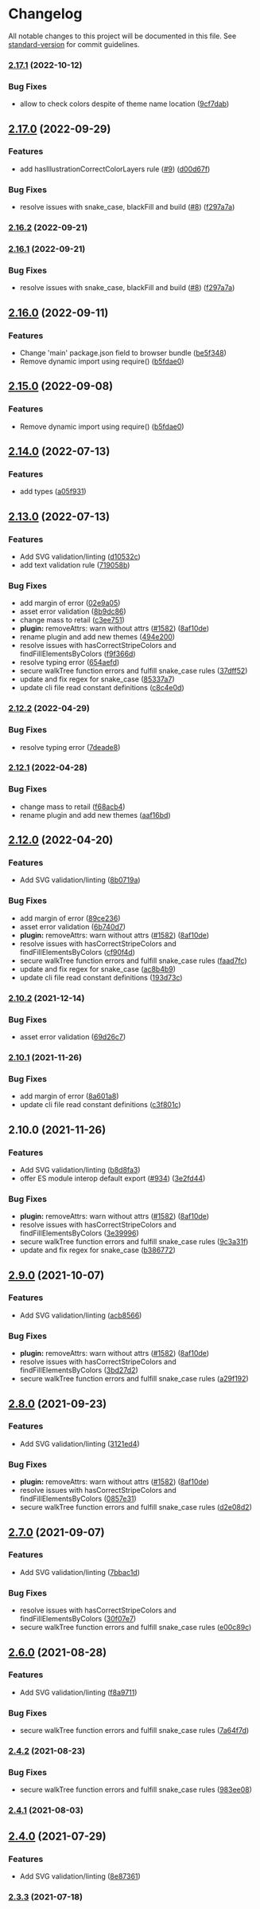 # Changelog

All notable changes to this project will be documented in this file. See [standard-version](https://github.com/conventional-changelog/standard-version) for commit guidelines.

### [2.17.1](https://github.com/mbank-design/svgo/compare/v2.17.0...v2.17.1) (2022-10-12)


### Bug Fixes

* allow to check colors despite of theme name location ([9cf7dab](https://github.com/mbank-design/svgo/commit/9cf7dab2e73aecb9a2fc417a037e0aa9fe7b6815))

## [2.17.0](https://github.com/mbank-design/svgo/compare/v2.16.0...v2.17.0) (2022-09-29)


### Features

* add hasIllustrationCorrectColorLayers rule ([#9](https://github.com/mbank-design/svgo/issues/9)) ([d00d67f](https://github.com/mbank-design/svgo/commit/d00d67fbdf6f31078efab42a9f161831a1e575a7))


### Bug Fixes

* resolve issues with snake_case, blackFill and build ([#8](https://github.com/mbank-design/svgo/issues/8)) ([f297a7a](https://github.com/mbank-design/svgo/commit/f297a7ab5079ab58d761bf19a44cf16af924f3f4))

### [2.16.2](https://github.com/mbank-design/svgo/compare/v2.16.1...v2.16.2) (2022-09-21)

### [2.16.1](https://github.com/mbank-design/svgo/compare/v2.16.0...v2.16.1) (2022-09-21)


### Bug Fixes

* resolve issues with snake_case, blackFill and build ([#8](https://github.com/mbank-design/svgo/issues/8)) ([f297a7a](https://github.com/mbank-design/svgo/commit/f297a7ab5079ab58d761bf19a44cf16af924f3f4))

## [2.16.0](https://github.com/mbank-design/svgo/compare/v2.14.0...v2.16.0) (2022-09-11)


### Features

* Change 'main' package.json field to browser bundle ([be5f348](https://github.com/mbank-design/svgo/commit/be5f3485610a216c4b2151730b1cb32ac5c79802))
* Remove dynamic import using require() ([b5fdae0](https://github.com/mbank-design/svgo/commit/b5fdae055ae08b43481cc50910dc6b981a7e9c53))

## [2.15.0](https://github.com/mbank-design/svgo/compare/v2.14.0...v2.15.0) (2022-09-08)


### Features

* Remove dynamic import using require() ([b5fdae0](https://github.com/mbank-design/svgo/commit/b5fdae055ae08b43481cc50910dc6b981a7e9c53))

## [2.14.0](https://github.com/mbank-design/svgo/compare/v2.13.0...v2.14.0) (2022-07-13)


### Features

* add types ([a05f931](https://github.com/mbank-design/svgo/commit/a05f9310b7cc1df99624b712ae55e203564281a7))

## [2.13.0](https://github.com/mbank-design/svgo/compare/v2.6.1...v2.13.0) (2022-07-13)


### Features

* Add SVG validation/linting ([d10532c](https://github.com/mbank-design/svgo/commit/d10532cce378ab78aa0a7442b13a16fff496bd1d))
* add text validation rule ([719058b](https://github.com/mbank-design/svgo/commit/719058bc11df770060ec2f06db0f6d507e81c1e3))


### Bug Fixes

* add margin of error ([02e9a05](https://github.com/mbank-design/svgo/commit/02e9a05a4b4bb41f4d120f93ada818618c69bc68))
* asset error validation ([8b9dc86](https://github.com/mbank-design/svgo/commit/8b9dc862678a468866b4b6548d47ac993facefd7))
* change mass to retail ([c3ee751](https://github.com/mbank-design/svgo/commit/c3ee75191042e66d1cddb92572f487637f64068a))
* **plugin:** removeAttrs: warn without attrs ([#1582](https://github.com/mbank-design/svgo/issues/1582)) ([8af10de](https://github.com/mbank-design/svgo/commit/8af10de8d440a4bfdeffeadcba6a34bed615b25c))
* rename plugin and add new themes ([494e200](https://github.com/mbank-design/svgo/commit/494e20071260d3f66f76d1f9f031a40e2f39857d))
* resolve issues with hasCorrectStripeColors and findFillElementsByColors ([f9f366d](https://github.com/mbank-design/svgo/commit/f9f366d10f45b8b88db9787da24ec89475ad4452))
* resolve typing error ([654aefd](https://github.com/mbank-design/svgo/commit/654aefd564379a6d8a10fe245d04540fd76fca0f))
* secure walkTree function errors and fulfill snake_case rules ([37dff52](https://github.com/mbank-design/svgo/commit/37dff52b99342a2c19de34b1c29159de88e07388))
* update and fix regex for snake_case ([85337a7](https://github.com/mbank-design/svgo/commit/85337a7ca293a0bd9d7bc5bae13c9cb9916f111c))
* update cli file read constant definitions ([c8c4e0d](https://github.com/mbank-design/svgo/commit/c8c4e0d724027f74a697d6ccdec59d0897220911))

### [2.12.2](https://github.com/mbank-design/svgo/compare/v2.12.1...v2.12.2) (2022-04-29)


### Bug Fixes

* resolve typing error ([7deade8](https://github.com/mbank-design/svgo/commit/7deade8ec339b0b58828b05a7edb5afb8cf96495))

### [2.12.1](https://github.com/mbank-design/svgo/compare/v2.12.0...v2.12.1) (2022-04-28)


### Bug Fixes

* change mass to retail ([f68acb4](https://github.com/mbank-design/svgo/commit/f68acb41c1bb2beba6197f485e968a2f00419f1e))
* rename plugin and add new themes ([aaf16bd](https://github.com/mbank-design/svgo/commit/aaf16bd0abb4340cd19da26cf14910aa4f7ed282))

## [2.12.0](https://github.com/mbank-design/svgo/compare/v2.6.1...v2.12.0) (2022-04-20)


### Features

* Add SVG validation/linting ([8b0719a](https://github.com/mbank-design/svgo/commit/8b0719a7c22b1739b3953acef74471252cbc5a46))


### Bug Fixes

* add margin of error ([89ce236](https://github.com/mbank-design/svgo/commit/89ce236b3769fc9bea79421e22f2dfc4548cf03e))
* asset error validation ([6b740d7](https://github.com/mbank-design/svgo/commit/6b740d7268cbecf59bba65c847043550f28b9e6c))
* **plugin:** removeAttrs: warn without attrs ([#1582](https://github.com/mbank-design/svgo/issues/1582)) ([8af10de](https://github.com/mbank-design/svgo/commit/8af10de8d440a4bfdeffeadcba6a34bed615b25c))
* resolve issues with hasCorrectStripeColors and findFillElementsByColors ([cf90f4d](https://github.com/mbank-design/svgo/commit/cf90f4d76e7d4f886005baffd2d1d71d479589e3))
* secure walkTree function errors and fulfill snake_case rules ([faad7fc](https://github.com/mbank-design/svgo/commit/faad7fc6dc1fa3b42dbf7910040bc9f8642a2398))
* update and fix regex for snake_case ([ac8b4b9](https://github.com/mbank-design/svgo/commit/ac8b4b98d22779906d047c5d3000107f85ae430f))
* update cli file read constant definitions ([193d73c](https://github.com/mbank-design/svgo/commit/193d73c5a9ca225b8db1f0985c29acab453bc16c))

### [2.10.2](https://github.com/mbank-design/svgo/compare/v2.10.1...v2.10.2) (2021-12-14)


### Bug Fixes

* asset error validation ([69d26c7](https://github.com/mbank-design/svgo/commit/69d26c7385884aacc73a9841b3c5fd0a824b29c2))

### [2.10.1](https://github.com/mbank-design/svgo/compare/v2.10.0...v2.10.1) (2021-11-26)


### Bug Fixes

* add margin of error ([8a601a8](https://github.com/mbank-design/svgo/commit/8a601a808d5b425e2f482830a15d022b72b0d03a))
* update cli file read constant definitions ([c3f801c](https://github.com/mbank-design/svgo/commit/c3f801cc916d93cc11d8f0e827e77eb6022da702))

## 2.10.0 (2021-11-26)


### Features

* Add SVG validation/linting ([b8d8fa3](https://github.com/mbank-design/svgo/commit/b8d8fa3e93103bb2811b7623e163127e84f53185))
* offer ES module interop default export ([#934](https://github.com/mbank-design/svgo/issues/934)) ([3e2fd44](https://github.com/mbank-design/svgo/commit/3e2fd44a17a464514f32f526ba6cd972ab4816c5))


### Bug Fixes

* **plugin:** removeAttrs: warn without attrs ([#1582](https://github.com/mbank-design/svgo/issues/1582)) ([8af10de](https://github.com/mbank-design/svgo/commit/8af10de8d440a4bfdeffeadcba6a34bed615b25c))
* resolve issues with hasCorrectStripeColors and findFillElementsByColors ([3e39996](https://github.com/mbank-design/svgo/commit/3e39996b5998457c3916e2a368cf1d3f63a5f052))
* secure walkTree function errors and fulfill snake_case rules ([9c3a31f](https://github.com/mbank-design/svgo/commit/9c3a31fc5f79858abd9275b45c0f18c32ab97590))
* update and fix regex for snake_case ([b386772](https://github.com/mbank-design/svgo/commit/b386772d14b9ca1523fc4f65372b1c3db95f517c))

## [2.9.0](https://github.com/mbank-design/svgo/compare/v2.6.1...v2.9.0) (2021-10-07)


### Features

* Add SVG validation/linting ([acb8566](https://github.com/mbank-design/svgo/commit/acb856656f20a11e452dcdc560395aa30112eec8))


### Bug Fixes

* **plugin:** removeAttrs: warn without attrs ([#1582](https://github.com/mbank-design/svgo/issues/1582)) ([8af10de](https://github.com/mbank-design/svgo/commit/8af10de8d440a4bfdeffeadcba6a34bed615b25c))
* resolve issues with hasCorrectStripeColors and findFillElementsByColors ([3bd27d2](https://github.com/mbank-design/svgo/commit/3bd27d2bcd5620a645107c34d5e4a538f8620f22))
* secure walkTree function errors and fulfill snake_case rules ([a29f192](https://github.com/mbank-design/svgo/commit/a29f1921375399b9a988a37bb65fb39858840391))

## [2.8.0](https://github.com/mbank-design/svgo/compare/v2.6.1...v2.8.0) (2021-09-23)


### Features

* Add SVG validation/linting ([3121ed4](https://github.com/mbank-design/svgo/commit/3121ed44b33ef5a2d6d33d074905872e95fc99cb))


### Bug Fixes

* **plugin:** removeAttrs: warn without attrs ([#1582](https://github.com/mbank-design/svgo/issues/1582)) ([8af10de](https://github.com/mbank-design/svgo/commit/8af10de8d440a4bfdeffeadcba6a34bed615b25c))
* resolve issues with hasCorrectStripeColors and findFillElementsByColors ([0857e31](https://github.com/mbank-design/svgo/commit/0857e31229e08a66e72c6f5adffae16e6ab24758))
* secure walkTree function errors and fulfill snake_case rules ([d2e08d2](https://github.com/mbank-design/svgo/commit/d2e08d2b4f6bfc5d31d89c2fc34940c1671030ff))

## [2.7.0](https://github.com/mbank-design/svgo/compare/v2.5.0...v2.7.0) (2021-09-07)


### Features

* Add SVG validation/linting ([7bbac1d](https://github.com/mbank-design/svgo/commit/7bbac1d6244876b0f33fda81d71912da74d3f4a6))


### Bug Fixes

* resolve issues with hasCorrectStripeColors and findFillElementsByColors ([30f07e7](https://github.com/mbank-design/svgo/commit/30f07e7f69e376af72a98851119c641c77f1d4da))
* secure walkTree function errors and fulfill snake_case rules ([e00c89c](https://github.com/mbank-design/svgo/commit/e00c89c0c7b9c939c98a87636d011b99d3547bfa))

## [2.6.0](https://github.com/mbank-design/svgo/compare/v2.5.0...v2.6.0) (2021-08-28)


### Features

* Add SVG validation/linting ([f8a9711](https://github.com/mbank-design/svgo/commit/f8a97112ed247ec79d21bd2cac6ed598414e799d))


### Bug Fixes

* secure walkTree function errors and fulfill snake_case rules ([7a64f7d](https://github.com/mbank-design/svgo/commit/7a64f7d47a723a5f4a86b89483f2a75da40c9ed9))

### [2.4.2](https://github.com/mbank-design/svgo/compare/v2.4.1...v2.4.2) (2021-08-23)


### Bug Fixes

* secure walkTree function errors and fulfill snake_case rules ([983ee08](https://github.com/mbank-design/svgo/commit/983ee08334ba8d60e27a482f8d5454ec6e06886f))

### [2.4.1](https://github.com/mbank-design/svgo/compare/v2.4.0...v2.4.1) (2021-08-03)

## [2.4.0](https://github.com/mbank-design/svgo/compare/v2.3.3...v2.4.0) (2021-07-29)


### Features

* Add SVG validation/linting ([8e87361](https://github.com/mbank-design/svgo/commit/8e87361e2e4beffadb9ccdb27e2932d191fa3474))

### [2.3.3](https://github.com/mbank-design/svgo/compare/v2.3.2...v2.3.3) (2021-07-18)
